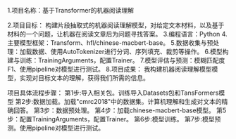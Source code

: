 1.项目名称：基于Transformer的机器阅读理解

2.项目目标：
构建片段抽取式的机器阅读理解模型，对给定文本材料，以及基于材料的一个问题，让机器在阅读文章后为问题寻找答案。
3.编程语言：Python
4.主要模型框架：Transform、hfl/chinese-macbert-base。
5.数据收集与预处理：加载数据、使用AutoTokenizer进行分词、序列填充、裁剪等操作。
6.模型构建与训练：TrainingArguments，配置Trainer。
7.模型评估与预测：模糊匹配度F1、使用pipeline对模型进行测试。
8.项目成果：
我构建机器阅读理解模型模型，实现对目标文本的理解，获得我们所需的信息。

项目具体流程步骤：
第1步:导入相关包。训练导入Datasets包和TansFormers模型
第2步:数据加载。加载"cmrc2018"中的数据集。计算机理解和生成对文本的精确回答。
第3步：数据预处理。
第4步：加载chinese-macbert-base模型。
第5步：配置TrainingArguments，配置Trainer。
第6步:模型训练。
第7步:模型预测。使用pipeline对模型进行测试。
